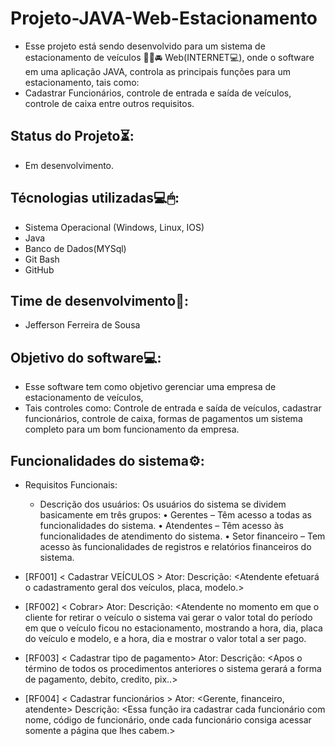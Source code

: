 # Projeto-JAVA-Web-Estacionamento
- Esse projeto está sendo desenvolvido para um sistema de estacionamento de veículos 🚗🛵🚘 Web(INTERNET💻),
onde o software em uma aplicação JAVA, controla as principais funções para um estacionamento, tais como:
- Cadastrar Funcionários, controle de entrada e saída de veículos, controle de caixa entre outros requisitos.

## Status do Projeto⏳:
- Em desenvolvimento.

## Técnologias utilizadas💻🖱:
- Sistema Operacional (Windows, Linux, IOS)
- Java
- Banco de Dados(MYSql)
- Git Bash
- GitHub

## Time de desenvolvimento📝:
- Jefferson Ferreira de Sousa
 
## Objetivo do software💻:
- Esse software tem como objetivo gerenciar uma empresa de estacionamento de veículos,
- Tais controles como:
Controle de entrada e saída de veículos, cadastrar funcionários, controle de caixa, formas de pagamentos um sistema completo
para um bom funcionamento da empresa.

## Funcionalidades do sistema⚙:
- Requisitos Funcionais:
  - Descrição dos usuários:
     Os usuários do sistema se dividem basicamente em três grupos:
    • Gerentes – Têm acesso a todas as funcionalidades do sistema.
    • Atendentes – Têm acesso às funcionalidades de atendimento do sistema.
    • Setor financeiro – Tem acesso às funcionalidades de registros e relatórios financeiros do sistema.

- [RF001] < Cadastrar VEÍCULOS >
	Ator: <Atendente>
	Descrição: <Atendente efetuará o cadastramento geral dos veículos, placa, modelo.>

- [RF002] < Cobrar>
	Ator: <Atendente>
	Descrição: <Atendente no momento em que o cliente for retirar o veículo o sistema vai gerar o valor total do período
  em que o veículo ficou no estacionamento, mostrando a hora, dia, placa do veículo e modelo, e a hora, dia e mostrar o valor total a ser pago. 

- [RF003] < Cadastrar tipo de pagamento>
	Ator: <Atendente>
	Descrição: <Apos o término de todos os procedimentos anteriores o sistema gerará a forma de pagamento, debito, credito, pix..>

- [RF004] < Cadastrar funcionários >
	Ator: <Gerente, financeiro, atendente>
	Descrição: <Essa função ira cadastrar cada funcionário com nome, código de funcionário, onde cada funcionário consiga acessar somente a página que lhes cabem.>   
